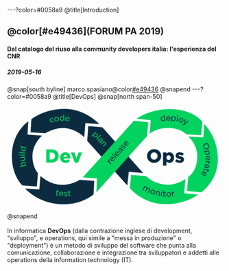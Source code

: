 ---?color=#0058a9
@title[Introduction]

## @color[#e49436](FORUM PA 2019)  
#### Dal catalogo del riuso alla community developers italia: l'esperienza del CNR
##### 2019-05-16

@snap[south byline]
marco.spasiano@color[#e49436](@cnr.it)
@snapend
---?color=#0058a9
@title[DevOps]
@snap[north span-50]
![](assets/img/devops-process.png)
@snapend
<br><br>
In informatica **DevOps** (dalla contrazione inglese di development, "sviluppo", e operations, qui simile a "messa in produzione" o "deployment") è un metodo di sviluppo del software che punta alla comunicazione, collaborazione e integrazione tra sviluppatori e addetti alle operations della information technology (IT).
